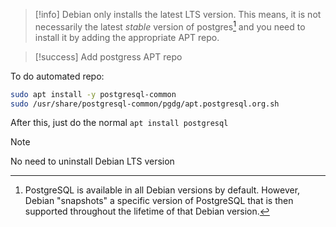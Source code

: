 >[!info] Debian only installs the latest LTS version.
>This means, it is not necessarily the latest *stable* version of postgres[^1] and you need to install it by adding the appropriate APT repo.

>[!success] Add postgress APT repo

To do automated repo:
```bash
sudo apt install -y postgresql-common  
sudo /usr/share/postgresql-common/pgdg/apt.postgresql.org.sh
```

After this, just do the normal `apt install postgresql`

>[!note]
>No need to uninstall Debian LTS version

[^1]: PostgreSQL is available in all Debian versions by default. However, Debian "snapshots" a specific version of PostgreSQL that is then supported throughout the lifetime of that Debian version.
